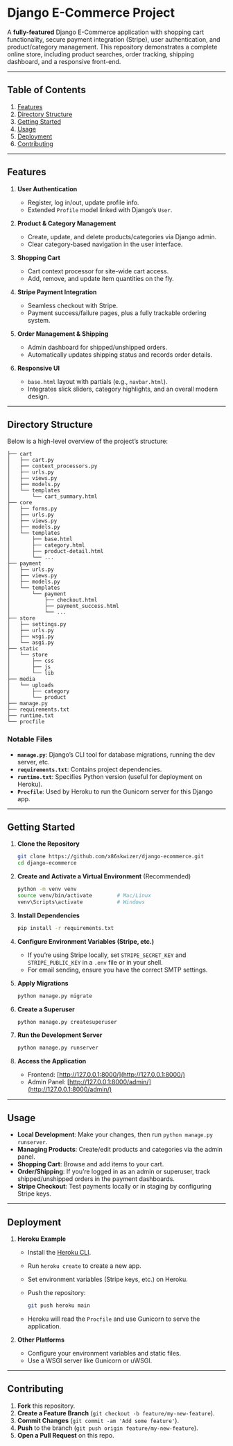 # Django E-Commerce Project

A **fully-featured** Django E-Commerce application with shopping cart functionality, secure payment integration (Stripe), user authentication, and product/category management. This repository demonstrates a complete online store, including product searches, order tracking, shipping dashboard, and a responsive front-end.

---

## Table of Contents

1. [Features](#features)
2. [Directory Structure](#directory-structure)
3. [Getting Started](#getting-started)
4. [Usage](#usage)
5. [Deployment](#deployment)
6. [Contributing](#contributing)

---

## Features

1. **User Authentication**  
   - Register, log in/out, update profile info.  
   - Extended `Profile` model linked with Django’s `User`.

2. **Product & Category Management**  
   - Create, update, and delete products/categories via Django admin.  
   - Clear category-based navigation in the user interface.

3. **Shopping Cart**  
   - Cart context processor for site-wide cart access.  
   - Add, remove, and update item quantities on the fly.

4. **Stripe Payment Integration**  
   - Seamless checkout with Stripe.  
   - Payment success/failure pages, plus a fully trackable ordering system.

5. **Order Management & Shipping**  
   - Admin dashboard for shipped/unshipped orders.  
   - Automatically updates shipping status and records order details.

6. **Responsive UI**  
   - `base.html` layout with partials (e.g., `navbar.html`).  
   - Integrates slick sliders, category highlights, and an overall modern design.

---

## Directory Structure

Below is a high-level overview of the project’s structure:

```
├── cart
│   ├── cart.py
│   ├── context_processors.py
│   ├── urls.py
│   ├── views.py
│   ├── models.py
│   └── templates
│       └── cart_summary.html
├── core
│   ├── forms.py
│   ├── urls.py
│   ├── views.py
│   ├── models.py
│   └── templates
│       ├── base.html
│       ├── category.html
│       ├── product-detail.html
│       └── ...
├── payment
│   ├── urls.py
│   ├── views.py
│   ├── models.py
│   └── templates
│       └── payment
│           ├── checkout.html
│           ├── payment_success.html
│           └── ...
├── store
│   ├── settings.py
│   ├── urls.py
│   ├── wsgi.py
│   └── asgi.py
├── static
│   └── store
│       ├── css
│       ├── js
│       └── lib
├── media
│   └── uploads
│       ├── category
│       └── product
├── manage.py
├── requirements.txt
├── runtime.txt
└── procfile
```

### Notable Files

- **`manage.py`**: Django’s CLI tool for database migrations, running the dev server, etc.
- **`requirements.txt`**: Contains project dependencies.
- **`runtime.txt`**: Specifies Python version (useful for deployment on Heroku).
- **`Procfile`**: Used by Heroku to run the Gunicorn server for this Django app.

---

## Getting Started

1. **Clone the Repository**

   ```bash
   git clone https://github.com/x86skwizer/django-ecommerce.git
   cd django-ecommerce
   ```

2. **Create and Activate a Virtual Environment** (Recommended)

   ```bash
   python -m venv venv
   source venv/bin/activate        # Mac/Linux
   venv\Scripts\activate           # Windows
   ```

3. **Install Dependencies**

   ```bash
   pip install -r requirements.txt
   ```

4. **Configure Environment Variables (Stripe, etc.)**  
   - If you’re using Stripe locally, set `STRIPE_SECRET_KEY` and `STRIPE_PUBLIC_KEY` in a `.env` file or in your shell.  
   - For email sending, ensure you have the correct SMTP settings.

5. **Apply Migrations**

   ```bash
   python manage.py migrate
   ```

6. **Create a Superuser**

   ```bash
   python manage.py createsuperuser
   ```

7. **Run the Development Server**

   ```bash
   python manage.py runserver
   ```

8. **Access the Application**  
   - Frontend: [http://127.0.0.1:8000/](http://127.0.0.1:8000/)  
   - Admin Panel: [http://127.0.0.1:8000/admin/](http://127.0.0.1:8000/admin/)

---

## Usage

- **Local Development**: Make your changes, then run `python manage.py runserver`.  
- **Managing Products**: Create/edit products and categories via the admin panel.  
- **Shopping Cart**: Browse and add items to your cart.  
- **Order/Shipping**: If you’re logged in as an admin or superuser, track shipped/unshipped orders in the payment dashboards.  
- **Stripe Checkout**: Test payments locally or in staging by configuring Stripe keys.

---

## Deployment

1. **Heroku Example**  
   - Install the [Heroku CLI](https://devcenter.heroku.com/articles/heroku-cli).  
   - Run `heroku create` to create a new app.  
   - Set environment variables (Stripe keys, etc.) on Heroku.  
   - Push the repository:

     ```bash
     git push heroku main
     ```

   - Heroku will read the `Procfile` and use Gunicorn to serve the application.

2. **Other Platforms**  
   - Configure your environment variables and static files.  
   - Use a WSGI server like Gunicorn or uWSGI.

---

## Contributing

1. **Fork** this repository.  
2. **Create a Feature Branch** (`git checkout -b feature/my-new-feature`).  
3. **Commit Changes** (`git commit -am 'Add some feature'`).  
4. **Push** to the branch (`git push origin feature/my-new-feature`).  
5. **Open a Pull Request** on this repo.
